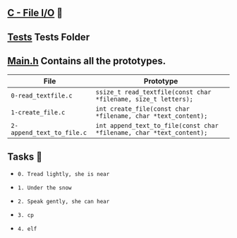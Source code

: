 ## [C - File I/O](0x15-file_io) :file_folder:

## [Tests](./tests) Tests Folder



## [Main.h](./main.h) Contains all the prototypes. 

| File                      | Prototype                                                            |
| ------------------------- | -------------------------------------------------------------------- |
| `0-read_textfile.c`       | `ssize_t read_textfile(const char *filename, size_t letters);`       |
| `1-create_file.c`         | `int create_file(const char *filename, char *text_content);`         |
| `2-append_text_to_file.c` | `int append_text_to_file(const char *filename, char *text_content);` |

## Tasks :page_with_curl:

* `0. Tread lightly, she is near`
  

* `1. Under the snow`
  

* `2. Speak gently, she can hear`
  

* `3. cp`
 

* `4. elf`
 
